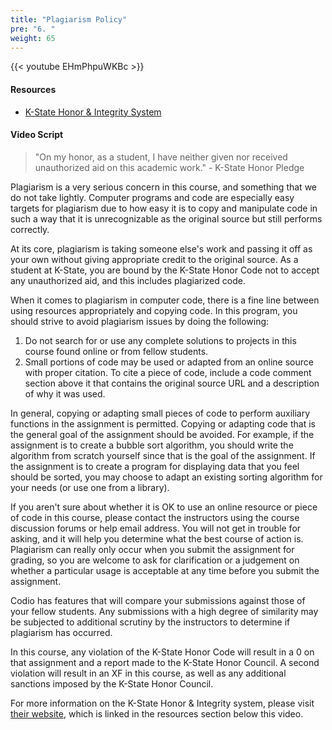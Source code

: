 ```yaml
---
title: "Plagiarism Policy"
pre: "6. "
weight: 65
---
```


{{< youtube EHmPhpuWKBc >}}

#### Resources

* [K-State Honor & Integrity System](https://www.k-state.edu/honor/)

#### Video Script

> "On my honor, as a student, I have neither given nor received unauthorized aid on this academic work." - K-State Honor Pledge

Plagiarism is a very serious concern in this course, and something that we do not take lightly. Computer programs and code are especially easy targets for plagiarism due to how easy it is to copy and manipulate code in such a way that it is unrecognizable as the original source but still performs correctly.

At its core, plagiarism is taking someone else's work and passing it off as your own without giving appropriate credit to the original source. As a student at K-State, you are bound by the K-State Honor Code not to accept any unauthorized aid, and this includes plagiarized code.

When it comes to plagiarism in computer code, there is a fine line between using resources appropriately and copying code. In this program, you should strive to avoid plagiarism issues by doing the following:

1. Do not search for or use any complete solutions to projects in this course found online or from fellow students.
1. Small portions of code may be used or adapted from an online source with proper citation. To cite a piece of code, include a code comment section above it that contains the original source URL and a description of why it was used.

In general, copying or adapting small pieces of code to perform auxiliary functions in the assignment is permitted. Copying or adapting code that is the general goal of the assignment should be avoided. For example, if the assignment is to create a bubble sort algorithm, you should write the algorithm from scratch yourself since that is the goal of the assignment. If the assignment is to create a program for displaying data that you feel should be sorted, you may choose to adapt an existing sorting algorithm for your needs (or use one from a library).

If you aren't sure about whether it is OK to use an online resource or piece of code in this course, please contact the instructors using the course discussion forums or help email address. You will not get in trouble for asking, and it will help you determine what the best course of action is. Plagiarism can really only occur when you submit the assignment for grading, so you are welcome to ask for clarification or a judgement on whether a particular usage is acceptable at any time before you submit the assignment.

Codio has features that will compare your submissions against those of your fellow students. Any submissions with a high degree of similarity may be subjected to additional scrutiny by the instructors to determine if plagiarism has occurred.

In this course, any violation of the K-State Honor Code will result in a 0 on that assignment and a report made to the K-State Honor Council. A second violation will result in an XF in this course, as well as any additional sanctions imposed by the K-State Honor Council.

For more information on the K-State Honor & Integrity system, please visit [their website](https://www.k-state.edu/honor/), which is linked in the resources section below this video.
